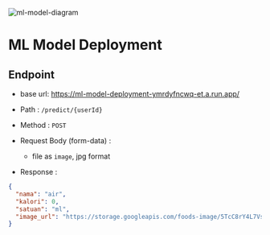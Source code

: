 ![ml-model-diagram](https://github.com/JavierZam/ml-model-deployment/assets/69651946/e9d54969-1da7-4dfd-a703-3251c608ad75)

# ML Model Deployment

## Endpoint

- base url: https://ml-model-deployment-ymrdyfncwq-et.a.run.app/

- Path : `/predict/{userId}`
- Method : `POST`
- Request Body (form-data) :
  - file as `image`, jpg format
- Response :

```json
{
  "nama": "air",
  "kalori": 0,
  "satuan": "ml",
  "image_url": "https://storage.googleapis.com/foods-image/5TcC8rY4L7VsSR2lWAZiVnDDSgy2/AwMHLB3kXFV8pL6bWMmu"
}
```
